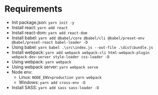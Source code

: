 
# Requirements 

- Init package.json: `yarn init -y`
- Install react: `yarn add react`
- Install react-dom: `yarn add react-dom` 
- Install babel: `yarn add @babel/core @babel/cli @babel/preset-env @babel/preset-react babel-loader -D`
- Using babel: `yarn babel .\src\index.js --out-file .\dist\bundle.js`
- Install webpack: `yarn add webpack webpack-cli html-webpack-plugin webpack-dev-server style-loader css-loader -D`
- Using webpack: `yarn webpack`
- Using webpack server: `yarn webpack serve`
- Node env: 
    - Linux: `NODE_ENV=production yarn webpack`
    - Windows: `yarn add cross-env -D`
- Install SASS: `yarn add sass sass-loader -D`